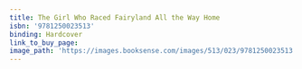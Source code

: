 ```yaml
---
title: The Girl Who Raced Fairyland All the Way Home
isbn: '9781250023513'
binding: Hardcover
link_to_buy_page:
image_path: 'https://images.booksense.com/images/513/023/9781250023513.jpg'
---
```


